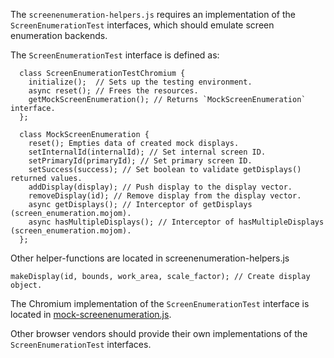 The `screenenumeration-helpers.js` requires an implementation of the
`ScreenEnumerationTest` interfaces, which should emulate screen enumeration
backends.

The `ScreenEnumerationTest` interface is defined as:

```
  class ScreenEnumerationTestChromium {
    initialize();  // Sets up the testing environment.
    async reset(); // Frees the resources.
    getMockScreenEnumeration(); // Returns `MockScreenEnumeration` interface.
  };

  class MockScreenEnumeration {
    reset(); Empties data of created mock displays.
    setInternalId(internalId); // Set internal screen ID.
    setPrimaryId(primaryId); // Set primary screen ID.
    setSuccess(success); // Set boolean to validate getDisplays() returned values.
    addDisplay(display); // Push display to the display vector.
    removeDisplay(id); // Remove display from the display vector.
    async getDisplays(); // Interceptor of getDisplays (screen_enumeration.mojom).
    async hasMultipleDisplays(); // Interceptor of hasMultipleDisplays (screen_enumeration.mojom).
  };
```

Other helper-functions are located in screenenumeration-helpers.js
```
makeDisplay(id, bounds, work_area, scale_factor); // Create display object.
```

The Chromium implementation of the `ScreenEnumerationTest` interface is located
in [mock-screenenumeration.js](../resources/chromium/mock-screenenumeration.js).

Other browser vendors should provide their own implementations of
the `ScreenEnumerationTest` interfaces.
